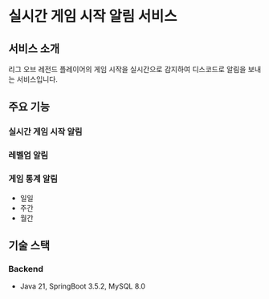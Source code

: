 # 실시간 게임 시작 알림 서비스

## 서비스 소개
리그 오브 레전드 플레이어의 게임 시작을 실시간으로 감지하여 디스코드로 알림을 보내는 서비스입니다.

## 주요 기능
### 실시간 게임 시작 알림

### 레벨업 알림

### 게임 통계 알림
- 일일
- 주간
- 월간

## 기술 스택
### Backend
- Java 21, SpringBoot 3.5.2, MySQL 8.0